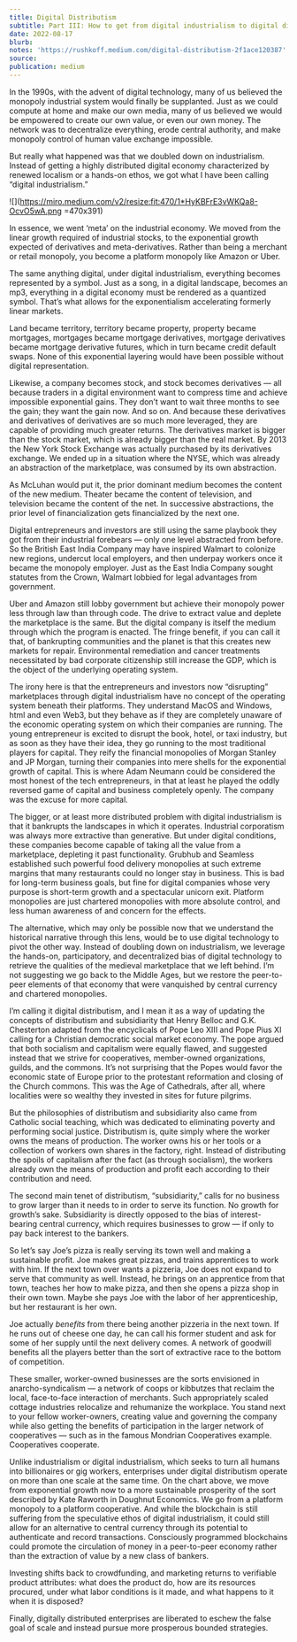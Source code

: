 ```yaml
---
title: Digital Distributism
subtitle: Part III: How to get from digital industrialism to digital distributism
date: 2022-08-17
blurb: 
notes: 'https://rushkoff.medium.com/digital-distributism-2f1ace120387'
source: 
publication: medium
---
```


In the 1990s, with the advent of digital technology, many of us believed the monopoly industrial system would finally be supplanted. Just as we could compute at home and make our own media, many of us believed we would be empowered to create our own value, or even our own money. The network was to decentralize everything, erode central authority, and make monopoly control of human value exchange impossible.

But really what happened was that we doubled down on industrialism. Instead of getting a highly distributed digital economy characterized by renewed localism or a hands-on ethos, we got what I have been calling “digital industrialism.”

![](<https://miro.medium.com/v2/resize:fit:470/1*HyKBFrE3vWKQa8-OcvO5wA.png> =470x391)

In essence, we went ‘meta’ on the industrial economy. We moved from the linear growth required of industrial stocks, to the exponential growth expected of derivatives and meta-derivatives. Rather than being a merchant or retail monopoly, you become a platform monopoly like Amazon or Uber.

The same anything digital, under digital industrialism, everything becomes represented by a symbol. Just as a song, in a digital landscape, becomes an mp3, everything in a digital economy must be rendered as a quantized symbol. That’s what allows for the exponentialism accelerating formerly linear markets.

Land became territory, territory became property, property became mortgages, mortgages became mortgage derivatives, mortgage derivatives became mortgage derivative futures, which in turn became credit default swaps. None of this exponential layering would have been possible without digital representation.

Likewise, a company becomes stock, and stock becomes derivatives — all because traders in a digital environment want to compress time and achieve impossible exponential gains. They don’t want to wait three months to see the gain; they want the gain now. And so on. And because these derivatives and derivatives of derivatives are so much more leveraged, they are capable of providing much greater returns. The derivatives market is bigger than the stock market, which is already bigger than the real market. By 2013 the New York Stock Exchange was actually purchased by its derivatives exchange. We ended up in a situation where the NYSE, which was already an abstraction of the marketplace, was consumed by its own abstraction.

As McLuhan would put it, the prior dominant medium becomes the content of the new medium. Theater became the content of television, and television became the content of the net. In successive abstractions, the prior level of financialization gets financialized by the next one.

Digital entrepreneurs and investors are still using the same playbook they got from their industrial forebears — only one level abstracted from before. So the British East India Company may have inspired Walmart to colonize new regions, undercut local employers, and then underpay workers once it became the monopoly employer. Just as the East India Company sought statutes from the Crown, Walmart lobbied for legal advantages from government.

Uber and Amazon still lobby government but achieve their monopoly power less through law than through code. The drive to extract value and deplete the marketplace is the same. But the digital company is itself the medium through which the program is enacted. The fringe benefit, if you can call it that, of bankrupting communities and the planet is that this creates new markets for repair. Environmental remediation and cancer treatments necessitated by bad corporate citizenship still increase the GDP, which is the object of the underlying operating system.

The irony here is that the entrepreneurs and investors now “disrupting” marketplaces through digital industrialism have no concept of the operating system beneath their platforms. They understand MacOS and Windows, html and even Web3, but they behave as if they are completely unaware of the economic operating system on which their companies are running. The young entrepreneur is excited to disrupt the book, hotel, or taxi industry, but as soon as they have their idea, they go running to the most traditional players for capital. They reify the financial monopolies of Morgan Stanley and JP Morgan, turning their companies into mere shells for the exponential growth of capital. This is where Adam Neumann could be considered the most honest of the tech entrepreneurs, in that at least he played the oddly reversed game of capital and business completely openly. The company was the excuse for more capital.

The bigger, or at least more distributed problem with digital industrialism is that it bankrupts the landscapes in which it operates. Industrial corporatism was always more extractive than generative. But under digital conditions, these companies become capable of taking all the value from a marketplace, depleting it past functionality. Grubhub and Seamless established such powerful food delivery monopolies at such extreme margins that many restaurants could no longer stay in business. This is bad for long-term business goals, but fine for digital companies whose very purpose is short-term growth and a spectacular unicorn exit. Platform monopolies are just chartered monopolies with more absolute control, and less human awareness of and concern for the effects.

The alternative, which may only be possible now that we understand the historical narrative through this lens, would be to use digital technology to pivot the other way. Instead of doubling down on industrialism, we leverage the hands-on, participatory, and decentralized bias of digital technology to retrieve the qualities of the medieval marketplace that we left behind. I’m not suggesting we go back to the Middle Ages, but we restore the peer-to-peer elements of that economy that were vanquished by central currency and chartered monopolies.

I’m calling it digital distributism, and I mean it as a way of updating the concepts of distributism and subsidiarity that Henry Belloc and G.K. Chesterton adapted from the encyclicals of Pope Leo XIII and Pope Pius XI calling for a Christian democratic social market economy. The pope argued that both socialism and capitalism were equally flawed, and suggested instead that we strive for cooperatives, member-owned organizations, guilds, and the commons. It’s not surprising that the Popes would favor the economic state of Europe prior to the protestant reformation and closing of the Church commons. This was the Age of Cathedrals, after all, where localities were so wealthy they invested in sites for future pilgrims.

But the philosophies of distributism and subsidiarity also came from Catholic social teaching, which was dedicated to eliminating poverty and performing social justice. Distributism is, quite simply where the worker owns the means of production. The worker owns his or her tools or a collection of workers own shares in the factory, right. Instead of distributing the spoils of capitalism after the fact (as through socialism), the workers already own the means of production and profit each according to their contribution and need.

The second main tenet of distributism, “subsidiarity,” calls for no business to grow larger than it needs to in order to serve its function. No growth for growth’s sake. Subsidiarity is directly opposed to the bias of interest-bearing central currency, which requires businesses to grow — if only to pay back interest to the bankers.

So let’s say Joe’s pizza is really serving its town well and making a sustainable profit. Joe makes great pizzas, and trains apprentices to work with him. If the next town over wants a pizzeria, Joe does not expand to serve that community as well. Instead, he brings on an apprentice from that town, teaches her how to make pizza, and then she opens a pizza shop in their own town. Maybe she pays Joe with the labor of her apprenticeship, but her restaurant is her own.

Joe actually _benefits_ from there being another pizzeria in the next town. If he runs out of cheese one day, he can call his former student and ask for some of her supply until the next delivery comes. A network of goodwill benefits all the players better than the sort of extractive race to the bottom of competition.

These smaller, worker-owned businesses are the sorts envisioned in anarcho-syndicalism — a network of coops or kibbutzes that reclaim the local, face-to-face interaction of merchants. Such appropriately scaled cottage industries relocalize and rehumanize the workplace. You stand next to your fellow worker-owners, creating value and governing the company while also getting the benefits of participation in the larger network of cooperatives — such as in the famous Mondrian Cooperatives example. Cooperatives cooperate.

Unlike industrialism or digital industrialism, which seeks to turn all humans into billionaires or gig workers, enterprises under digital distributism operate on more than one scale at the same time. On the chart above, we move from exponential growth now to a more sustainable prosperity of the sort described by Kate Raworth in Doughnut Economics. We go from a platform monopoly to a platform cooperative. And while the blockchain is still suffering from the speculative ethos of digital industrialism, it could still allow for an alternative to central currency through its potential to authenticate and record transactions. Consciously programmed blockchains could promote the circulation of money in a peer-to-peer economy rather than the extraction of value by a new class of bankers.

Investing shifts back to crowdfunding, and marketing returns to verifiable product attributes: what does the product do, how are its resources procured, under what labor conditions is it made, and what happens to it when it is disposed?

Finally, digitally distributed enterprises are liberated to eschew the false goal of scale and instead pursue more prosperous bounded strategies.

